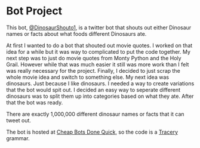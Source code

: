 # Bot Project

This bot, [@DinosaurShouto1](https://twitter.com/DinosaurShouto1), is a twitter bot that shouts out either Dinosaur names or facts about what foods different Dinosaurs ate.

At first I wanted to do a bot that shouted out movie quotes. I worked on that idea for a while but it was way to complicated to put the code together. My next step was to just do movie quotes from Monty Python and the Holy Grail. However while that was much easier it still was more work than I felt was really necessary for the project. Finally, I decided to just scrap the whole movie idea and switch to something else. My next idea was dinosaurs. Just because I like dinosaurs. I needed a way to create variations that the bot would spit out. I decided an easy way to seperate different dinosaurs was to split them up into categories based on what they ate. After that the bot was ready.

There are exactly 1,000,000 different dinosaur names or facts that it can tweet out.

The bot is hosted at [Cheap Bots Done Quick](https://cheapbotsdonequick.com), so the code is a [Tracery](http://www.tracery.io/) grammar.

